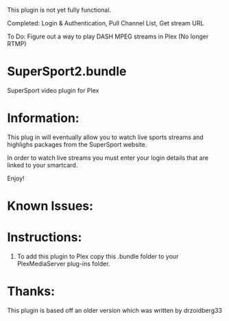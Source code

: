 This plugin is not yet fully functional.

Completed: Login & Authentication, Pull Channel List, Get stream URL

To Do: Figure out a way to play DASH MPEG streams in Plex (No longer RTMP)

SuperSport2.bundle
=================
SuperSport video plugin for Plex

Information:
============
This plug in will eventually allow you to watch live sports streams and highlighs packages from the SuperSport website.

In order to watch live streams you must enter your login details that are linked to your smartcard.

Enjoy!

Known Issues:
=============


Instructions:
=============

1. To add this plugin to Plex copy this .bundle folder to your PlexMediaServer plug-ins folder.

Thanks:
=======
This plugin is based off an older version which was written by drzoidberg33
